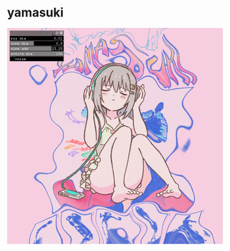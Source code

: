# yamasuki
![](https://github.com/yuyurigi/yamasuki/blob/main/スクリーンショット%202021-01-26%2013.41.26.png)
